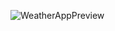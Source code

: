 ![WeatherAppPreview](https://github.com/user-attachments/assets/fd4a0455-dc6b-4a72-ad13-1d0c6422a895)
